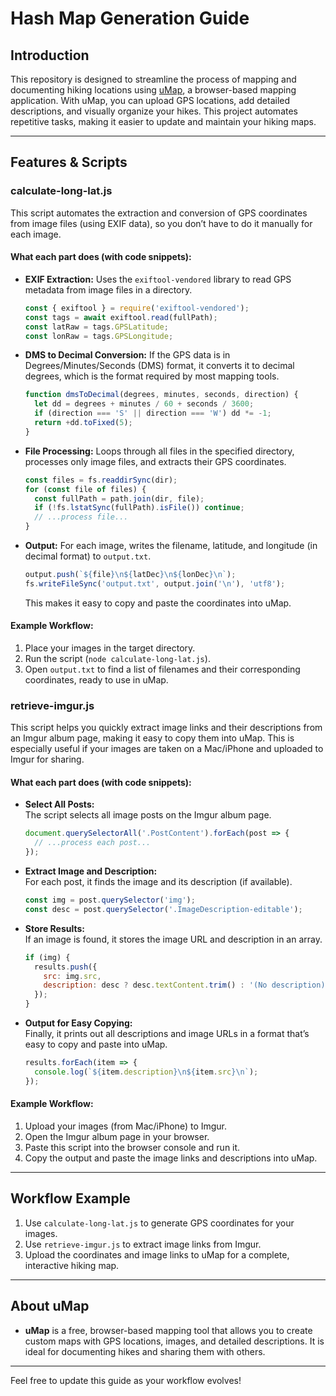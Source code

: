# Hash Map Generation Guide

## Introduction

This repository is designed to streamline the process of mapping and documenting hiking locations using [uMap](https://umap.openstreetmap.fr/), a browser-based mapping application. With uMap, you can upload GPS locations, add detailed descriptions, and visually organize your hikes. This project automates repetitive tasks, making it easier to update and maintain your hiking maps.

---

## Features & Scripts


### calculate-long-lat.js

This script automates the extraction and conversion of GPS coordinates from image files (using EXIF data), so you don’t have to do it manually for each image.


#### What each part does (with code snippets):

- **EXIF Extraction:**
  Uses the `exiftool-vendored` library to read GPS metadata from image files in a directory.
  ```js
  const { exiftool } = require('exiftool-vendored');
  const tags = await exiftool.read(fullPath);
  const latRaw = tags.GPSLatitude;
  const lonRaw = tags.GPSLongitude;
  ```

- **DMS to Decimal Conversion:**
  If the GPS data is in Degrees/Minutes/Seconds (DMS) format, it converts it to decimal degrees, which is the format required by most mapping tools.
  ```js
  function dmsToDecimal(degrees, minutes, seconds, direction) {
    let dd = degrees + minutes / 60 + seconds / 3600;
    if (direction === 'S' || direction === 'W') dd *= -1;
    return +dd.toFixed(5);
  }
  ```

- **File Processing:**
  Loops through all files in the specified directory, processes only image files, and extracts their GPS coordinates.
  ```js
  const files = fs.readdirSync(dir);
  for (const file of files) {
    const fullPath = path.join(dir, file);
    if (!fs.lstatSync(fullPath).isFile()) continue;
    // ...process file...
  }
  ```

- **Output:**
  For each image, writes the filename, latitude, and longitude (in decimal format) to `output.txt`.
  ```js
  output.push(`${file}\n${latDec}\n${lonDec}\n`);
  fs.writeFileSync('output.txt', output.join('\n'), 'utf8');
  ```
  This makes it easy to copy and paste the coordinates into uMap.

#### Example Workflow:

1. Place your images in the target directory.
2. Run the script (`node calculate-long-lat.js`).
3. Open `output.txt` to find a list of filenames and their corresponding coordinates, ready to use in uMap.


### retrieve-imgur.js

This script helps you quickly extract image links and their descriptions from an Imgur album page, making it easy to copy them into uMap. This is especially useful if your images are taken on a Mac/iPhone and uploaded to Imgur for sharing.

#### What each part does (with code snippets):

- **Select All Posts:**  
  The script selects all image posts on the Imgur album page.
  ```js
  document.querySelectorAll('.PostContent').forEach(post => {
    // ...process each post...
  });
  ```

- **Extract Image and Description:**  
  For each post, it finds the image and its description (if available).
  ```js
  const img = post.querySelector('img');
  const desc = post.querySelector('.ImageDescription-editable');
  ```

- **Store Results:**  
  If an image is found, it stores the image URL and description in an array.
  ```js
  if (img) {
    results.push({
      src: img.src,
      description: desc ? desc.textContent.trim() : '(No description)'
    });
  }
  ```

- **Output for Easy Copying:**  
  Finally, it prints out all descriptions and image URLs in a format that’s easy to copy and paste into uMap.
  ```js
  results.forEach(item => {
    console.log(`${item.description}\n${item.src}\n`);
  });
  ```

#### Example Workflow:

1. Upload your images (from Mac/iPhone) to Imgur.
2. Open the Imgur album page in your browser.
3. Paste this script into the browser console and run it.
4. Copy the output and paste the image links and descriptions into uMap.

---

## Workflow Example
1. Use `calculate-long-lat.js` to generate GPS coordinates for your images.
2. Use `retrieve-imgur.js` to extract image links from Imgur.
3. Upload the coordinates and image links to uMap for a complete, interactive hiking map.

---

## About uMap
- **uMap** is a free, browser-based mapping tool that allows you to create custom maps with GPS locations, images, and detailed descriptions. It is ideal for documenting hikes and sharing them with others.

---

Feel free to update this guide as your workflow evolves!
